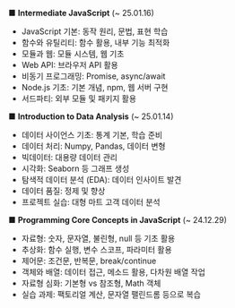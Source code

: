 ■ **Intermediate JavaScript** (~ 25.01.16)  
- JavaScript 기본: 동작 원리, 문법, 표현 학습
- 함수와 유틸리티: 함수 활용, 내부 기능 최적화
- 모듈과 웹: 모듈 시스템, 웹 기초
- Web API: 브라우저 API 활용
- 비동기 프로그래밍: Promise, async/await
- Node.js 기초: 기본 개념, npm, 웹 서버 구현
- 서드파티: 외부 모듈 및 패키지 활용  

■ **Introduction to Data Analysis** (~ 25.01.14)  
- 데이터 사이언스 기초: 통계 기본, 학습 준비
- 데이터 처리: Numpy, Pandas, 데이터 변형
- 빅데이터: 대용량 데이터 관리
- 시각화: Seaborn 등 그래프 생성
- 탐색적 데이터 분석 (EDA): 데이터 인사이트 발견
- 데이터 품질: 정제 및 향상
- 프로젝트 실습: 대형 마트 고객 데이터 분석  

■ **Programming Core Concepts in JavaScript** (~ 24.12.29)  
- 자료형: 숫자, 문자열, 불린형, null 등 기초 활용
- 추상화: 함수 실행, 변수 스코프, 파라미터 활용
- 제어문: 조건문, 반복문, break/continue
- 객체와 배열: 데이터 접근, 메소드 활용, 다차원 배열 작업
- 자료형 심화: 기본형 vs 참조형, Math 객체
- 실습 과제: 팩토리얼 계산, 문자열 팰린드롬 등으로 복습  

